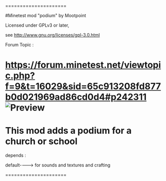 =====================

#Minetest mod "podium" by Mootpoint

Licensed under GPLv3 or later,

see http://www.gnu.org/licenses/gpl-3.0.html

Forum Topic :

https://forum.minetest.net/viewtopic.php?f=9&t=16029&sid=65c913208fd877b0d021969ad86cd0d4#p242311
![Preview](https://raw.githubusercontent.com/mootpoint/cross/master/screenshot.png)
=====================

This mod adds a podium for a church or school
=====================


depends :

default----> for sounds and textures and crafting


=====================

